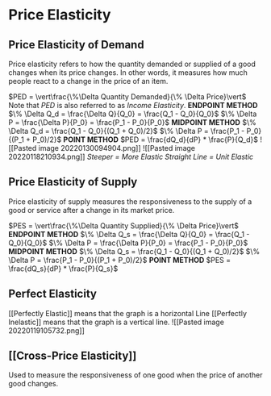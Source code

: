 # Price Elasticity
## Price Elasticity of Demand
Price elasticity refers to how the quantity demanded or supplied of a good changes when its price changes. In other words, it measures how much people react to a change in the price of an item.

$PED = \vert\frac{\%\Delta Quantity Demanded}{\% \Delta Price}\vert$
Note that $PED$ is also referred to as *Income Elasticity*.
**ENDPOINT METHOD**
$\% \Delta Q_d = \frac{\Delta Q}{Q_0} = \frac{Q_1 - Q_0}{Q_0}$
$\% \Delta P = \frac{\Delta P}{P_0} = \frac{P_1 - P_0}{P_0}$
**MIDPOINT METHOD**
$\% \Delta Q_d = \frac{Q_1 - Q_0}{(Q_1 + Q_0)/2}$
$\% \Delta P = \frac{P_1 - P_0}{(P_1 + P_0)/2}$
**POINT METHOD**
$PED = \frac{dQ_d}{dP} * \frac{P}{Q_d}$
![[Pasted image 20220130094904.png]]
![[Pasted image 20220118210934.png]]
*Steeper = More Elastic*
*Straight Line = Unit Elastic*

## Price Elasticity of Supply
Price elasticity of supply measures the responsiveness to the supply of a good or service after a change in its market price.

$PES = \vert\frac{\%\Delta Quantity Supplied}{\% \Delta Price}\vert$
**ENDPOINT METHOD**
$\% \Delta Q_s = \frac{\Delta Q}{Q_0} = \frac{Q_1 - Q_0}{Q_0}$
$\% \Delta P = \frac{\Delta P}{P_0} = \frac{P_1 - P_0}{P_0}$
**MIDPOINT METHOD**
$\% \Delta Q_s = \frac{Q_1 - Q_0}{(Q_1 + Q_0)/2}$
$\% \Delta P = \frac{P_1 - P_0}{(P_1 + P_0)/2}$
**POINT METHOD**
$PES = \frac{dQ_s}{dP} * \frac{P}{Q_s}$

## Perfect Elasticity
[[Perfectly Elastic]] means that the graph is a horizontal Line
[[Perfectly Inelastic]] means that the graph is a vertical line.
![[Pasted image 20220119105732.png]]

## [[Cross-Price Elasticity]]
Used to measure the responsiveness of one good when the price of another good changes.